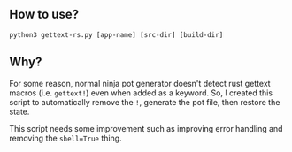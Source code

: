 ## How to use?

```shell
python3 gettext-rs.py [app-name] [src-dir] [build-dir]
```

## Why?

For some reason, normal ninja pot generator doesn't detect
rust gettext macros (i.e. `gettext!`) even when added as a
keyword. So, I created this script to automatically remove 
the `!`, generate the pot file, then restore the state.

This script needs some improvement such as improving error
handling and removing the `shell=True` thing.
